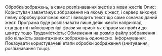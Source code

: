  Обробка зображень, а саме розпізнавання жестів з мови жестів
Опис: Користувач завантажує зображення на якому є жест, і сервер виконує певну 
обробку:розпізнає жест і виводить текст що саме означає даний жест. Програма буде розпізнавати 
лише деякі жести наприклад стандартні найпоширеніші фрази як привіт як справи як пройти до центру тощо
Трудомісткість: Обмеження на розмір файлу зображення або кількість 
завантажених зображень одночасно.
Інформування: Показувати користувачеві етапи обробки зображення 
(зчитування, розпізнавання тощо).
